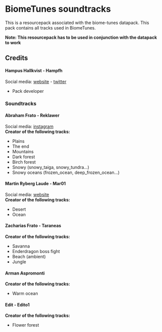 # BiomeTunes soundtracks
This is a resourcepack associated with the biome-tunes datapack. This pack contains all tracks used in BiomeTunes.  
  
**Note: This resourcepack has to be used in conjunction with the datapack to work**

## Credits

#### Hampus Hallkvist - Hampfh
Social media: [website](https://www.hampushallkvist.com) - [twitter](https://twitter.com/Hampfh)  
* Pack developer

### Soundtracks
#### Abraham Frato - Reklawer
Social media: [instagram](https://www.instagram.com/abefrato/)  
**Creator of the following tracks:**
* Plains
* The end
* Mountains
* Dark forest
* Birch forest
* Snowy (snowy_taiga, snowy_tundra...)
* Snowy oceans (frozen_ocean, deep_frozen_ocean...)

#### Martin Ryberg Laude - Mar01
Social media: [website](https://www.martinryberglaude.com)  
**Creator of the following tracks:**
* Desert
* Ocean

#### Zacharias Frato - Taraneas
**Creator of the following tracks:**
* Savanna
* Enderdragon boss fight
* Beach (ambient)
* Jungle

#### Arman Aspromonti
**Creator of the following tracks:**
* Warm ocean

#### Edit - Edito1
**Creator of the following tracks:**
* Flower forest
